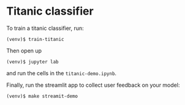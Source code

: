 # Titanic classifier

To train a titanic classifier, run:
```console
(venv)$ train-titanic
```

Then open up 
```console
(venv)$ jupyter lab
```
and run the cells in the `titanic-demo.ipynb`.

Finally, run the streamlit app to collect user feedback on your model:
```console
(venv)$ make streamit-demo
```

